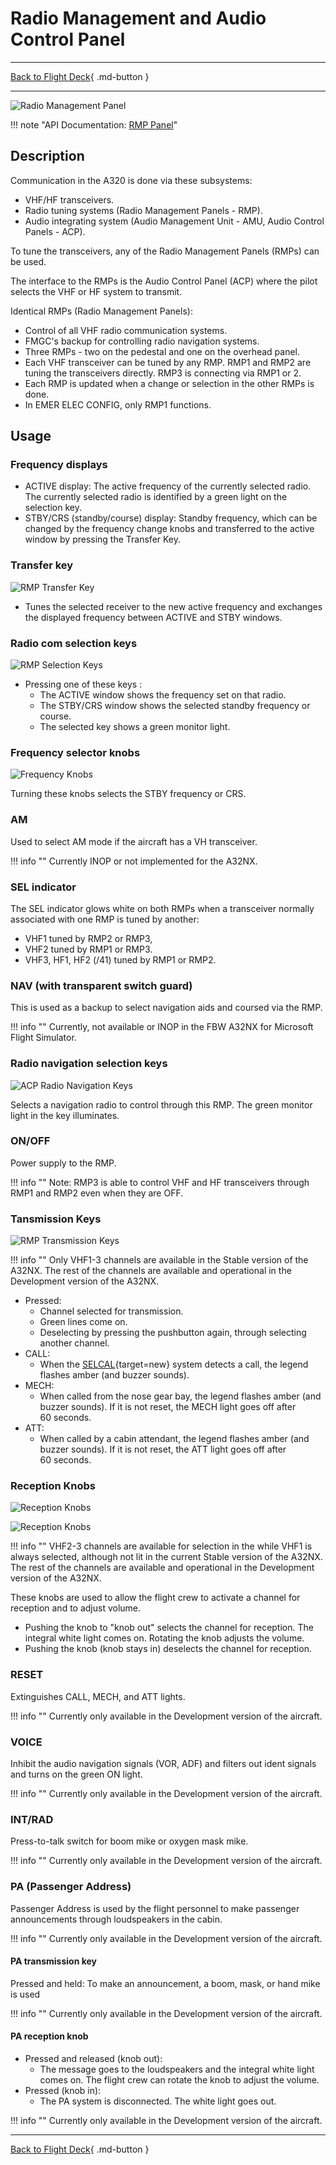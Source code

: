 # Radio Management and Audio Control Panel

---

[Back to Flight Deck](../index.md){ .md-button }

---

![Radio Management Panel](../../../assets/a32nx-briefing/pedestal/RMP.jpg "Radio Management Panel")

!!! note "API Documentation: [RMP Panel](../../../../fbw-a32nx/a32nx-api/a32nx-flightdeck-api.md#rmp)"

## Description

Communication in the A320 is done via these subsystems:

- VHF/HF transceivers.
- Radio tuning systems (Radio Management Panels - RMP).
- Audio integrating system (Audio Management Unit - AMU, Audio Control Panels - ACP).

To tune the transceivers, any of the Radio Management Panels (RMPs) can be used.

The interface to the RMPs is the Audio Control Panel (ACP) where the pilot selects the VHF or HF system to transmit.

Identical RMPs (Radio Management Panels):

- Control of all VHF radio communication systems.
- FMGC's backup for controlling radio navigation systems.
- Three RMPs - two on the pedestal and one on the overhead panel.
- Each VHF transceiver can be tuned by any RMP. RMP1 and RMP2 are tuning the transceivers directly. RMP3 is connecting via RMP1 or 2.
- Each RMP is updated when a change or selection in the other RMPs is done.
- In EMER ELEC CONFIG, only RMP1 functions.

## Usage

### Frequency displays

- ACTIVE display: The active frequency of the currently selected radio. The currently selected radio is identified by a green light on the selection key.
- STBY/CRS (standby/course) display: Standby frequency, which can be changed by the frequency change knobs and transferred to the active window by pressing the Transfer Key.

###  Transfer key

![RMP Transfer Key](../../../assets/a32nx-briefing/pedestal/RMP-transfer-key.png "RMP Transfer Key")

- Tunes the selected receiver to the new active frequency and exchanges the displayed frequency between ACTIVE and STBY windows.

### Radio com selection keys

![RMP Selection Keys](../../../assets/a32nx-briefing/pedestal/RMP-selection-keys.png "RMP Selection Keys")

- Pressing one of these keys :
    - The ACTIVE window shows the frequency set on that radio.
    - The STBY/CRS window shows the selected standby frequency or course.
    - The selected key shows a green monitor light.

### Frequency selector knobs

![Frequency Knobs](../../../assets/a32nx-briefing/pedestal/RMP-frequency-knobs.png "Frequency Knobs")

Turning these knobs selects the STBY frequency or CRS.

### AM

Used to select AM mode if the aircraft has a VH transceiver.

!!! info ""
    Currently INOP or not implemented for the A32NX.

### SEL indicator

The SEL indicator glows white on both RMPs when a transceiver normally associated with one RMP is tuned by another:

- VHF1 tuned by RMP2 or RMP3,
- VHF2 tuned by RMP1 or RMP3.
- VHF3, HF1, HF2 (/41) tuned by RMP1 or RMP2.

### NAV (with transparent switch guard)

This is used as a backup to select navigation aids and coursed via the RMP.

!!! info ""
    Currently, not available or INOP in the FBW A32NX for Microsoft Flight Simulator.

### Radio navigation selection keys

![ACP Radio Navigation Keys](../../../assets/a32nx-briefing/pedestal/ACP-radio-nav-keys.png "ACP Radio Navigation Keys")

Selects a navigation radio to control through this RMP. The green monitor light in the key illuminates.

### ON/OFF

Power supply to the RMP.

!!! info ""
    Note: RMP3 is able to control VHF and HF transceivers through RMP1 and RMP2 even when they are OFF.

### Tansmission Keys

![RMP Transmission Keys](../../../assets/a32nx-briefing/pedestal/RMP-transmission-keys.png)

!!! info ""
    Only VHF1-3 channels are available in the Stable version of the A32NX. The rest of the channels are available and operational in the Development version of the A32NX. 

- Pressed:
    - Channel selected for transmission.
    - Green lines come on.
    - Deselecting by pressing the pushbutton again, through selecting another channel.
- CALL:
    -  When the [SELCAL](https://skybrary.aero/articles/selective-calling-system-selcal){target=new} system detects a call, the legend flashes amber (and buzzer sounds).
- MECH:
    - When called from the nose gear bay, the legend flashes amber (and buzzer sounds). If it is not reset, the MECH light goes off after 60 seconds.
- ATT:
    - When called by a cabin attendant, the legend flashes amber (and buzzer sounds). If it is not reset, the ATT light goes off after 60 seconds.

### Reception Knobs

![Reception Knobs](../../../assets/a32nx-briefing/pedestal/RMP-reception-knobs-1.png "Reception Knobs")

![Reception Knobs](../../../assets/a32nx-briefing/pedestal/RMP-receiption-knobs-2.png "Reception Knobs")

!!! info ""
    VHF2-3 channels are available for selection in the while VHF1 is always selected, although not lit in the current Stable version of the A32NX. The rest of the channels are available and operational in the Development version of the A32NX.

These knobs are used to allow the flight crew to activate a channel for reception and to adjust volume.

- Pushing the knob to "knob out" selects the channel for reception. The integral white light comes on. Rotating the knob adjusts the volume.
- Pushing the knob (knob stays in) deselects the channel for reception.

### RESET

Extinguishes CALL, MECH, and ATT lights.

!!! info ""
    Currently only available in the Development version of the aircraft.

### VOICE

Inhibit the audio navigation signals (VOR, ADF) and filters out ident signals and turns on the green ON light.

!!! info ""
    Currently only available in the Development version of the aircraft.

### INT/RAD

Press-to-talk switch for boom mike or oxygen mask mike.

!!! info ""
    Currently only available in the Development version of the aircraft.

### PA (Passenger Address)

Passenger Address is used by the flight personnel to make passenger announcements through loudspeakers in the cabin.

!!! info ""
    Currently only available in the Development version of the aircraft.

#### PA transmission key

Pressed and held: To make an announcement, a boom, mask, or hand mike is used

!!! info ""
    Currently only available in the Development version of the aircraft.

#### PA reception knob

- Pressed and released (knob out):
    - The message goes to the loudspeakers and the integral white light comes on. The flight crew can rotate the knob to adjust the volume.
- Pressed (knob in):
    - The PA system is disconnected. The white light goes out.

!!! info ""
    Currently only available in the Development version of the aircraft.

---

[Back to Flight Deck](../index.md){ .md-button }
